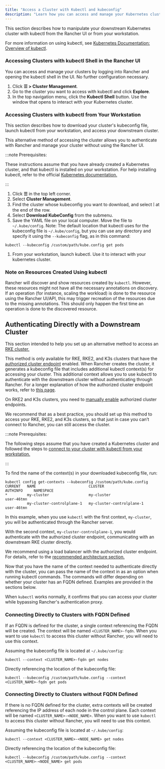 ```yaml
---
title: "Access a Cluster with Kubectl and kubeconfig"
description: "Learn how you can access and manage your Kubernetes clusters using kubectl with kubectl Shell or with kubectl CLI and kubeconfig file. A kubeconfig file is used to configure access to Kubernetes. When you create a cluster with Rancher, it automatically creates a kubeconfig for your cluster."
---
```


<head>
  <link rel="canonical" href="https://ranchermanager.docs.rancher.com/how-to-guides/new-user-guides/manage-clusters/access-clusters/use-kubectl-and-kubeconfig"/>
</head>

This section describes how to manipulate your downstream Kubernetes cluster with kubectl from the Rancher UI or from your workstation.

For more information on using kubectl, see [Kubernetes Documentation: Overview of kubectl](https://kubernetes.io/docs/reference/kubectl/overview/).

### Accessing Clusters with kubectl Shell in the Rancher UI

You can access and manage your clusters by logging into Rancher and opening the kubectl shell in the UI. No further configuration necessary.

1. Click **☰ > Cluster Management**.
1. Go to the cluster you want to access with kubectl and click **Explore**.
1. In the top navigation menu, click the **Kubectl Shell** button. Use the window that opens to interact with your Kubernetes cluster.

### Accessing Clusters with kubectl from Your Workstation

This section describes how to download your cluster's kubeconfig file, launch kubectl from your workstation, and access your downstream cluster.

This alternative method of accessing the cluster allows you to authenticate with Rancher and manage your cluster without using the Rancher UI.

:::note Prerequisites:

These instructions assume that you have already created a Kubernetes cluster, and that kubectl is installed on your workstation. For help installing kubectl, refer to the official [Kubernetes documentation.](https://kubernetes.io/docs/tasks/tools/install-kubectl/)

:::

1. Click **☰** in the top left corner.
1. Select **Cluster Management**.
1. Find the cluster whose kubeconfig you want to download, and select **⁝** at the end of the row. 
1. Select **Download KubeConfig** from the submenu.
1. Save the YAML file on your local computer. Move the file to `~/.kube/config`. Note: The default location that kubectl uses for the kubeconfig file is `~/.kube/config`, but you can use any directory and specify it using the `--kubeconfig` flag, as in this command:
  ```
  kubectl --kubeconfig /custom/path/kube.config get pods
  ```
1. From your workstation, launch kubectl. Use it to interact with your kubernetes cluster.


### Note on Resources Created Using kubectl

Rancher will discover and show resources created by `kubectl`. However, these resources might not have all the necessary annotations on discovery. If an operation (for instance, scaling the workload) is done to the resource using the Rancher UI/API, this may trigger recreation of the resources due to the missing annotations. This should only happen the first time an operation is done to the discovered resource.

## Authenticating Directly with a Downstream Cluster

This section intended to help you set up an alternative method to access an [RKE cluster.](../../../../pages-for-subheaders/launch-kubernetes-with-rancher.md)

This method is only available for RKE, RKE2, and K3s clusters that have the [authorized cluster endpoint](../../../../reference-guides/rancher-manager-architecture/communicating-with-downstream-user-clusters.md#4-authorized-cluster-endpoint) enabled. When Rancher creates the cluster, it generates a kubeconfig file that includes additional kubectl context(s) for accessing your cluster. This additional context allows you to use kubectl to authenticate with the downstream cluster without authenticating through Rancher. For a longer explanation of how the authorized cluster endpoint works, refer to [this page](authorized-cluster-endpoint.md).

On RKE2 and K3s clusters, you need to [manually enable](../../kubernetes-clusters-in-rancher-setup/register-existing-clusters.md#authorized-cluster-endpoint-support-for-rke2-and-k3s-clusters) authorized cluster endpoints.

We recommend that as a best practice, you should set up this method to access your RKE, RKE2, and K3s clusters, so that just in case you can’t connect to Rancher, you can still access the cluster.


:::note Prerequisites:

The following steps assume that you have created a Kubernetes cluster and followed the steps to [connect to your cluster with kubectl from your workstation.](#accessing-clusters-with-kubectl-from-your-workstation)

:::

To find the name of the context(s) in your downloaded kubeconfig file, run:

```
kubectl config get-contexts --kubeconfig /custom/path/kube.config
CURRENT   NAME                        CLUSTER                     AUTHINFO     NAMESPACE
*         my-cluster                  my-cluster                  user-46tmn
          my-cluster-controlplane-1   my-cluster-controlplane-1   user-46tmn
```

In this example, when you use `kubectl` with the first context, `my-cluster`, you will be authenticated through the Rancher server.

With the second context, `my-cluster-controlplane-1`, you would authenticate with the authorized cluster endpoint, communicating with an downstream RKE cluster directly.

We recommend using a load balancer with the authorized cluster endpoint. For details, refer to the [recommended architecture section.](../../../../reference-guides/rancher-manager-architecture/architecture-recommendations.md#architecture-for-an-authorized-cluster-endpoint-ace)

Now that you have the name of the context needed to authenticate directly with the cluster, you can pass the name of the context in as an option when running kubectl commands. The commands will differ depending on whether your cluster has an FQDN defined. Examples are provided in the sections below.

When `kubectl` works normally, it confirms that you can access your cluster while bypassing Rancher's authentication proxy.

### Connecting Directly to Clusters with FQDN Defined

If an FQDN is defined for the cluster, a single context referencing the FQDN will be created. The context will be named `<CLUSTER_NAME>-fqdn`. When you want to use `kubectl` to access this cluster without Rancher, you will need to use this context.

Assuming the kubeconfig file is located at `~/.kube/config`:

```
kubectl --context <CLUSTER_NAME>-fqdn get nodes
```
Directly referencing the location of the kubeconfig file:
```
kubectl --kubeconfig /custom/path/kube.config --context <CLUSTER_NAME>-fqdn get pods
```

### Connecting Directly to Clusters without FQDN Defined

If there is no FQDN defined for the cluster, extra contexts will be created referencing the IP address of each node in the control plane. Each context will be named `<CLUSTER_NAME>-<NODE_NAME>`. When you want to use `kubectl` to access this cluster without Rancher, you will need to use this context.

Assuming the kubeconfig file is located at `~/.kube/config`:
```
kubectl --context <CLUSTER_NAME>-<NODE_NAME> get nodes
```
Directly referencing the location of the kubeconfig file:
```
kubectl --kubeconfig /custom/path/kube.config --context <CLUSTER_NAME>-<NODE_NAME> get pods
```
